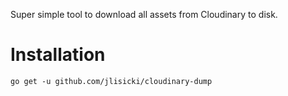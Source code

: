 Super simple tool to download all assets from Cloudinary to disk.

# Installation
```
go get -u github.com/jlisicki/cloudinary-dump
```
